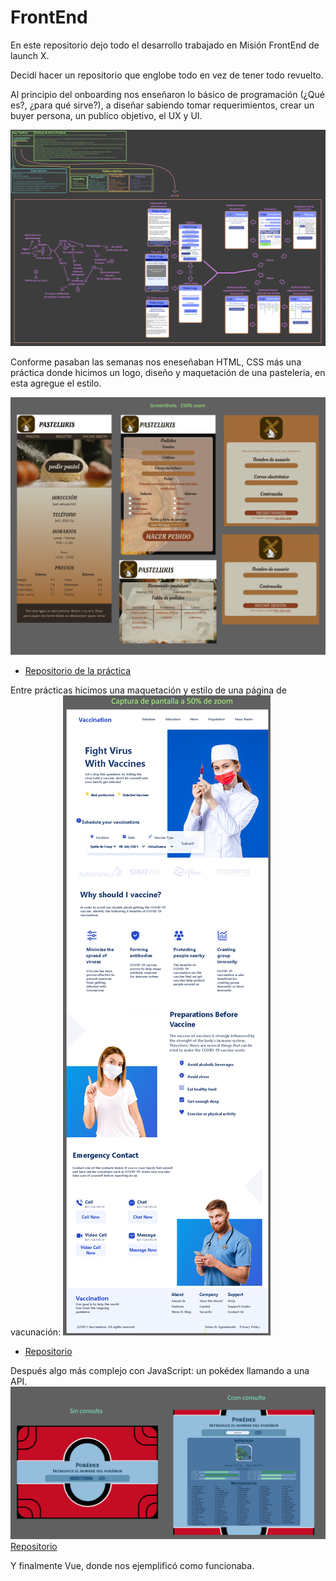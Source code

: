 # FrontEnd
En este repositorio dejo todo el desarrollo trabajado en Misión FrontEnd de launch X.

Decidí hacer un repositorio que englobe todo en vez de tener todo revuelto.

Al principio del onboarding nos enseñaron lo básico de programación (¿Qué es?, ¿para qué sirve?), a diseñar sabiendo tomar requerimientos, crear un buyer persona, un publico objetivo, el UX y UI.

![Imagen](https://github.com/PedroIDiazM/FrontEnd/blob/main/practicaIntroFrontEnd/practicasDeIntroFront-End.png)

Conforme pasaban las semanas nos eneseñaban HTML, CSS más una práctica donde hicimos un logo, diseño y maquetación de una pasteleria, en esta agregue el estilo.

![Imagen](https://github.com/PedroIDiazM/FrontEnd/blob/main/olderPracticaPasteleria/finalSS.png)
- [Repositorio de la práctica](https://github.com/PedroIDiazM/FrontEnd/tree/main/olderPracticaPasteleria)

Entre prácticas hicimos una maquetación y estilo de una página de vacunación:
![Imagen](https://github.com/PedroIDiazM/FrontEnd/blob/main/Practica%20CSS%20Vacunacion/entregable.png)
- [Repositorio](https://github.com/PedroIDiazM/FrontEnd/tree/main/Practica%20CSS%20Vacunacion)

Después algo más complejo con JavaScript: un pokédex llamando a una API.
![Imagen](https://github.com/PedroIDiazM/FrontEnd/blob/main/Practica%20Pokedex/entregable.png)
[Repositorio](https://github.com/PedroIDiazM/FrontEnd/tree/main/Practica%20Pokedex)

Y finalmente Vue, donde nos ejemplificó como funcionaba.
